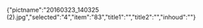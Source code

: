 {"pictname":"20160323_140325 (2).jpg","selected":"4","item":"83","title1":"","title2":"","inhoud":""}